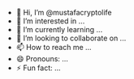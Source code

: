 - 👋 Hi, I’m @mustafacryptolife
- 👀 I’m interested in ...
- 🌱 I’m currently learning ...
- 💞️ I’m looking to collaborate on ...
- 📫 How to reach me ...
- 😄 Pronouns: ...
- ⚡ Fun fact: ...

<!---
mustafacryptolife/mustafacryptolife is a ✨ special ✨ repository because its `README.md` (this file) appears on your GitHub profile.
You can click the Preview link to take a look at your changes.
--->
